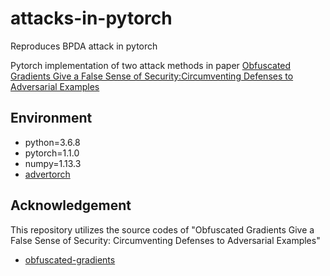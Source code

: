 # attacks-in-pytorch
Reproduces BPDA attack in pytorch


Pytorch implementation of two attack methods in paper [Obfuscated Gradients Give a False Sense of Security:Circumventing Defenses to Adversarial Examples](https://arxiv.org/abs/1802.00420)

## Environment

- python=3.6.8  
- pytorch=1.1.0   
- numpy=1.13.3
- [advertorch](https://github.com/BorealisAI/advertorch)

## Acknowledgement
This repository utilizes the source codes of  "Obfuscated Gradients Give a False Sense of Security: Circumventing Defenses to Adversarial Examples"

- [obfuscated-gradients](https://github.com/anishathalye/obfuscated-gradients)
   
